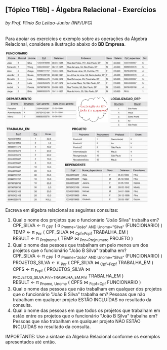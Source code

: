 ## [Tópico T16b] - Álgebra Relacional - Exercícios
###### *by Prof. Plinio Sa Leitao-Junior (INF/UFG)*

Para apoiar os exercícios e exemplo sobre as operações da Álgebra Relacional, considere a ilustração abaixo do **BD Empresa**.

<img src="../media/fig-mr-2.jpg" width="450">

Escreva em álgebra relacional as seguintes consultas:

1. Qual o nome dos projetos que o funcionário "João Silva" trabalha em?<br>
CPF_SILVA ← π <sub>CPF</sub> ( σ <sub>Pnome="João" AND Unome="Silva"</sub> (FUNCIONARIO) )<br>
TEMP ← π <sub>Pnr</sub> ( CPF_SILVA &#8904; <sub>Cpf=Fcpf</sub> TRABALHA_EM )<br>
RESULT ← π <sub>Projnome</sub> ( TEMP &#8904; <sub>Pnr=Projnumero</sub> PROJETO )
1. Qual o nome das pessoas que trabalham em pelo menos um dos projetos que o funcionário "João B Silva" trabalha em?<br>
CPF_SILVA ← π <sub>CPF</sub> ( σ <sub>Pnome="João" AND Unome="Silva"</sub> (FUNCIONARIO) )<br>
PROJETOS_SILVA ← π <sub>Pnr</sub> ( CPF_SILVA &#8904; <sub>Cpf=Fcpf</sub> TRABALHA_EM )<br>
CPFS ← π <sub>Fcpf</sub> ( PROJETOS_SILVA &#8904; <sub>PROJETOS_SILVA.Pnr=TRABALHA_EM.Pnr</sub> TRABALHA_EM )<br>
RESULT ← π <sub>Pnome, Unome</sub> ( CPFS &#8904; <sub>Fcpf=Cpf</sub> FUNCIONARIO )
1. Qual o nome das pessoas que não trabalham em qualquer dos projetos que o funcionário "João B Silva" trabalha em? Pessoas que não trabalham em qualquer projeto ESTÃO INCLUÍDAS no resultado da consulta.<br>
1. Qual o nome das pessoas em que todos os projetos que trabalham em estão entre os projetos que o funcionário "João B Silva" trabalha em? Pessoas que não trabalham em qualquer projeto NÃO ESTÃO INCLUÍDAS no resultado da consulta.<br>

IMPORTANTE: Use a sintaxe da Álgebra Relacional conforme os exemplos apresentados até então.
